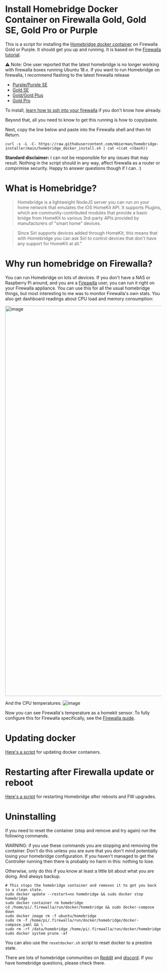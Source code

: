# Install Homebridge Docker Container on Firewalla Gold, Gold SE, Gold Pro or Purple

This is a script for installing the [Homebridge docker container](https://github.com/oznu/docker-homebridge) on Firewalla Gold or Purple. It should get you up and running. It is based on the [Firewalla tutorial](https://help.firewalla.com/hc/en-us/articles/360053184374-Guide-Install-HomeBridge-on-Firewalla-).

⚠️ Note: One user reported that the latest homebridge is no longer working with firewalla boxes running Ubuntu 18.x. If you want to run Homebridge on firewalla, I recommend flashing to the latest firewalla release
* [Purple/Purple SE](https://help.firewalla.com/hc/en-us/articles/4407636001555-Resetting-Firewalla-Purple-Purple-SE#h_01FGJZDHFVJAZ93W64KMERS22R)
* [Gold SE](https://help.firewalla.com/hc/en-us/articles/19523706861843)
* [Gold/Gold Plus](https://help.firewalla.com/hc/en-us/articles/360048626153-Firewalla-Gold-and-Gold-Plus-How-to-Flash-Installer-Image)
* [Gold Pro](https://help.firewalla.com/hc/en-us/articles/30466076408467-Firewalla-Gold-Pro-How-to-Flash-Installer-Image)

To install, [learn how to ssh into your firewalla](https://help.firewalla.com/hc/en-us/articles/115004397274-How-to-access-Firewalla-using-SSH-) if you don't know how already.

Beyond that, all you need to know to get this running is how to copy/paste.

Next, copy the line below and paste into the Firewalla shell and then hit Return. 

 ```
 curl -s -L -C- https://raw.githubusercontent.com/mbierman/homebridge-installer/main/homebridge_docker_install.sh | cat <(cat <(bash))
```

**Standard disclaimer:** I can not be responsible for any issues that may result. Nothing in the script should in any way, affect firewalla as a router or comprimise security. Happy to answer questions though if I can. :)

# What is Homebridge?

> Homebridge is a lightweight NodeJS server you can run on your home network that emulates the iOS HomeKit API. It supports Plugins, which are community-contributed modules that provide a basic bridge from HomeKit to various 3rd-party APIs provided by manufacturers of "smart home" devices.

>Since Siri supports devices added through HomeKit, this means that with Homebridge you can ask Siri to control devices that don't have any support for HomeKit at all."

# Why run homebridge on Firewalla?
You can run Homebridge on lots of devices. If you don't have a NAS or Raspberry Pi around, and you are a <a href="https://firewalla.com">Fireawlla</a> user, you can run it right on your Firewalla appliance. You can use this for all the usual homebridge things, but most interesting to me was to monitor Firewalla's own stats. You also get dashboard readings about CPU load and memory consumption: 

<img width="1253" alt="image" src="https://user-images.githubusercontent.com/1205471/163029657-83b49c2e-fae8-4c55-94ed-8e1ec66b0ba3.png">

And the CPU temperatures:
![image](https://user-images.githubusercontent.com/1205471/163027786-7d2168f7-0392-4fff-9e67-42a69cd5a069.png)

Now you can see Firewalla's temperature as a homekit sensor. To fully configure this for Firewalla specifically, see the  [Firewalla guide](https://help.firewalla.com/hc/en-us/articles/360053184374-Guide-Install-HomeBridge-on-Firewalla-).

# Updating docker
[Here's a script](https://gist.github.com/mbierman/6cf22430ca0c2ddb699ac8780ef281ef) for updating docker containers.

# Restarting after Firewalla update or reboot
[Here's a script](https://gist.github.com/mbierman/1d0fceaea979f17ca65f1599fb1ebbbb) for restarting Homebridge after reboots and FW upgrades. 

# Uninstalling

If you need to reset the container (stop and remove and try again) run the following commands.

WARNING: if you use these commands you are stopping and removing the container. Don't do this unless you are sure that you don't mind potentially losing your homebridge configuration. If you haven't managed to get the Controller running then there is probably no harm in this: nothing to lose.

Otherwise, only do this if you know at least a little bit about what you are doing. And always backup.

```
# This stops the homebridge container and removes it to get you back to a clean state.
sudo docker update --restart=no homebridge && sudo docker stop homebridge 
sudo docker container rm homebridge
cd /home/pi/.firewalla/run/docker/homebridge && sudo docker-compose down
sudo docker image rm -f ubuntu/homebridge
sudo rm -f /home/pi/.firewalla/run/docker/homebridge/docker-compose.yaml && \
sudo rm -rf /data/homebridge /home/pi/.firewalla/run/docker/homebridge
sudo docker system prune -af
```

You can also use the `resetdocker.sh` script to reset docker to a prestine state. 

There are lots of homebridge communities on [Reddit](https://www.reddit.com/r/homebridge/) and [discord](https://discord.com/channels/432663330281226270/432671265774632961). If you have homebridge questions, please check there. 
